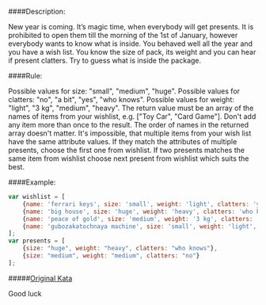 ####Description:

New year is coming. It’s magic time, when everybody will get presents. It is prohibited to open them till the morning of the 1st of January, however everybody wants to know what is inside. You behaved well all the year and you have a wish list.
You know the size of pack, its weight and you can hear if present clatters.
Try to guess what is inside the package.

####Rule:

Possible values for size: "small", "medium", "huge".
Possible values for clatters: "no", "a bit", "yes", "who knows".
Possible values for weight: "light", "3 kg", "medium", "heavy".
The return value must be an array of the names of items from your wishlist, e.g. ["Toy Car", "Card Game"].
Don't add any item more than once to the result.
The order of names in the returned array doesn't matter.
It's impossible, that multiple items from your wish list have the same attribute values. If they match the attributes of multiple presents, choose the first one from wishlist. If two presents matches the same item from wishlist choose next present from wishlist which suits the best.

####Example:

```js
var wishlist = [
    {name: 'ferrari keys', size: 'small', weight: 'light', clatters: 'yes'}, 
    {name: 'big house', size: 'huge', weight: 'heavy', clatters: 'who knows'},
    {name: 'peace of gold', size: 'medium', weight: '3 kg', clatters: 'no'}, 
    {name: 'gubozakatochnaya machine', size: 'small', weight: 'light', clatters: 'a bit'}
];
var presents = [
    {size: "huge", weight: "heavy", clatters: "who knows"},
    {size: "medium", weight: "medium", clatters: "no"}
];
```

#####[Original Kata](http://www.codewars.com/kata/guess-the-gifts)

Good luck
